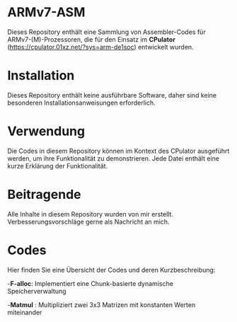 # ARMv7-ASM
Dieses Repository enthält eine Sammlung von Assembler-Codes für ARMv7-(M)-Prozessoren, die für den Einsatz im **CPulator** (https://cpulator.01xz.net/?sys=arm-de1soc) entwickelt wurden. 

# Installation
Dieses Repository enthält keine ausführbare Software, daher sind keine besonderen Installationsanweisungen erforderlich.

# Verwendung
Die Codes in diesem Repository können im Kontext des CPulator ausgeführt werden, um ihre Funktionalität zu demonstrieren. Jede Datei enthält eine kurze Erklärung der Funktionalität.

# Beitragende
Alle Inhalte in diesem Repository wurden von mir erstellt. Verbesserungsvorschläge gerne als Nachricht an mich.

# Codes
Hier finden Sie eine Übersicht der Codes und deren Kurzbeschreibung:

  -**F-alloc**: Implementiert eine Chunk-basierte dynamische Speicherverwaltung
  
  -**Matmul** : Multipliziert zwei 3x3 Matrizen mit konstanten Werten miteinander
